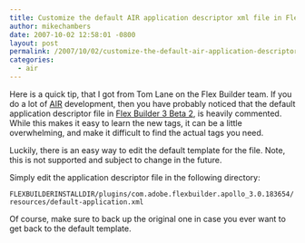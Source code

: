 ```yaml
---
title: Customize the default AIR application descriptor xml file in Flex Builder beta
author: mikechambers
date: 2007-10-02 12:58:01 -0800
layout: post
permalink: /2007/10/02/customize-the-default-air-application-descriptor-xml-file-in-flex-builder-beta/
categories:
  - air
---
```



Here is a quick tip, that I got from Tom Lane on the Flex Builder team. If you do a lot of [AIR][1] development, then you have probably noticed that the default application descriptor file in [Flex Builder 3 Beta 2][2], is heavily commented. While this makes it easy to learn the new tags, it can be a little overwhelming, and make it difficult to find the actual tags you need.

Luckily, there is an easy way to edit the default template for the file. Note, this is not supported and subject to change in the future.  
<!--more-->

  
Simply edit the application descriptor file in the following directory:

`FLEXBUILDERINSTALLDIR/plugins/com.adobe.flexbuilder.apollo_3.0.183654/resources/default-application.xml`

Of course, make sure to back up the original one in case you ever want to get back to the default template.

 [1]: http://www.adobe.com/go/air
 [2]: http://labs.adobe.com/technologies/flex/flexbuilder3/